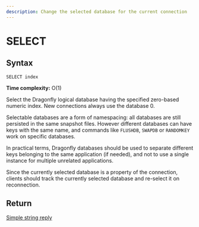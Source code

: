 ```yaml
---
description: Change the selected database for the current connection
---
```


# SELECT

## Syntax

    SELECT index

**Time complexity:** O(1)

Select the Dragonfly logical database having the specified zero-based numeric index.
New connections always use the database 0.

Selectable databases are a form of namespacing: all databases are still persisted in the same snapshot files. However different databases can have keys with the same name, and commands like `FLUSHDB`, `SWAPDB` or `RANDOMKEY` work on specific databases.

In practical terms, Dragonfly databases should be used to separate different keys belonging to the same application (if needed), and not to use a single instance for multiple unrelated applications.

Since the currently selected database is a property of the connection, clients should track the currently selected database and re-select it on reconnection.
## Return

[Simple string reply](https://redis.io/docs/reference/protocol-spec#resp-simple-strings)
